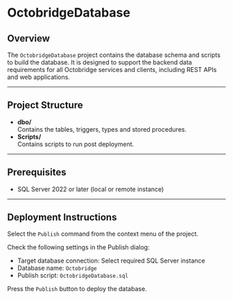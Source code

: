 # OctobridgeDatabase

## Overview

The ```OctobridgeDatabase``` project contains the database schema and scripts to build the database.
It is designed to support the backend data requirements for all Octobridge services and clients, including REST APIs and web applications.

---

## Project Structure

- **dbo/**  
  Contains the tables, triggers, types and stored procedures.
- **Scripts/**  
  Contains scripts to run post deployment.

---

## Prerequisites

- SQL Server 2022 or later (local or remote instance)

---

## Deployment Instructions  

Select the ```Publish``` command from the context menu of the project.  

Check the following settings in the Publish dialog:
* Target database connection: Select required SQL Server instance
* Database name: ```Octobridge```
* Publish script: ```OctobridgeDatabase.sql```

Press the ```Publish``` button to deploy the database.  
